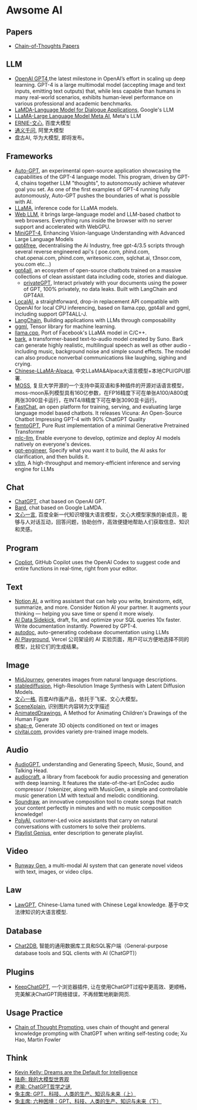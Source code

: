 # Awsome AI

## Papers

- [Chain-of-Thoughts Papers](https://github.com/Timothyxxx/Chain-of-ThoughtsPapers)

## LLM
- [OpenAI GPT4](https://openai.com/research/gpt-4),the latest milestone in OpenAI’s effort in scaling up deep learning. GPT-4 is a large multimodal model (accepting image and text inputs, emitting text outputs) that, while less capable than humans in many real-world scenarios, exhibits human-level performance on various professional and academic benchmarks.
- [LaMDA-Language Model for Dialogue Applications](https://blog.google/technology/ai/lamda/), Google's LLM
- [LLaMA-Large Language Model Meta AI](https://ai.facebook.com/blog/large-language-model-llama-meta-ai/), Meta's LLM
- [ERNIE-文心](https://wenxin.baidu.com/), 百度大模型
- [通义千问](https://tongyi.aliyun.com/), 阿里大模型
- 盘古AI, 华为大模型, 即将发布。

## Frameworks
- [Auto-GPT](https://github.com/Significant-Gravitas/Auto-GPT), an experimental open-source application showcasing the capabilities of the GPT-4 language model. This program, driven by GPT-4, chains together LLM "thoughts", to autonomously achieve whatever goal you set. As one of the first examples of GPT-4 running fully autonomously, Auto-GPT pushes the boundaries of what is possible with AI.
- [LLaMA](https://github.com/facebookresearch/llama), inference code for LLaMA models.
- [Web LLM](https://github.com/mlc-ai/web-llm), it brings large-language model and LLM-based chatbot to web browsers. Everything runs inside the browser with no server support and accelerated with WebGPU. 
- [MiniGPT-4](https://github.com/Vision-CAIR/MiniGPT-4), Enhancing Vision-language Understanding with Advanced Large Language Models
- [gpt4free](https://github.com/xtekky/gpt4free), decentralising the Ai Industry, free gpt-4/3.5 scripts through several reverse engineered api's ( poe.com, phind.com, chat.openai.com, phind.com, writesonic.com, sqlchat.ai, t3nsor.com, you.com etc...)
- [gpt4all](https://github.com/nomic-ai/gpt4all), an ecosystem of open-source chatbots trained on a massive collections of clean assistant data including code, stories and dialogue.
  - [privateGPT](https://github.com/imartinez/privateGPT), Interact privately with your documents using the power of GPT, 100% privately, no data leaks. Built with LangChain and GPT4All.
- [LocalAI](https://github.com/go-skynet/LocalAI), a straightforward, drop-in replacement API compatible with OpenAI for local CPU inferencing, based on llama.cpp, gpt4all and ggml, including support GPT4ALL-J.
- [LangChain](https://github.com/langchain-ai/langchain), Building applications with LLMs through composability
- [ggml](https://github.com/ggerganov/ggml), Tensor library for machine learning.
- [llama.cpp](https://github.com/ggerganov/llama.cpp), Port of Facebook's LLaMA model in C/C++.
- [bark](https://github.com/suno-ai/bark), a transformer-based text-to-audio model created by Suno. Bark can generate highly realistic, multilingual speech as well as other audio - including music, background noise and simple sound effects. The model can also produce nonverbal communications like laughing, sighing and crying. 
- [Chinese-LLaMA-Alpaca](https://github.com/ymcui/Chinese-LLaMA-Alpaca), 中文LLaMA&Alpaca大语言模型+本地CPU/GPU部署.
- [MOSS](https://github.com/OpenLMLab/MOSS), 复旦大学开源的一个支持中英双语和多种插件的开源对话语言模型，moss-moon系列模型具有160亿参数，在FP16精度下可在单张A100/A800或两张3090显卡运行，在INT4/8精度下可在单张3090显卡运行。
- [FastChat](https://github.com/lm-sys/FastChat), an open platform for training, serving, and evaluating large language model based chatbots. It releases Vicuna: An Open-Source Chatbot Impressing GPT-4 with 90% ChatGPT Quality
- [femtoGPT](https://github.com/keyvank/femtoGPT), Pure Rust implementation of a minimal Generative Pretrained Transformer
- [mlc-llm](https://github.com/mlc-ai/mlc-llm), Enable everyone to develop, optimize and deploy AI models natively on everyone's devices.
- [gpt-engineer](https://github.com/AntonOsika/gpt-engineer), Specify what you want it to build, the AI asks for clarification, and then builds it.
- [vllm](https://github.com/vllm-project/vllm), A high-throughput and memory-efficient inference and serving engine for LLMs

## Chat
- [ChatGPT](https://chat.openai.com/chat), chat based on OpenAI GPT.
- [Bard](https://bard.google.com/), chat based on Google LaMDA.
- [文心一言](https://yiyan.baidu.com/), 百度全新一代知识增强大语言模型，文心大模型家族的新成员，能够与人对话互动，回答问题，协助创作，高效便捷地帮助人们获取信息、知识和灵感。

## Program
- [Copliot](https://github.com/features/copilot/), GitHub Copilot uses the OpenAI Codex to suggest code and entire functions in real-time, right from your editor.

## Text
- [Notion AI](https://www.notion.so/), a writing assistant that can help you write, brainstorm, edit, summarize, and more. Consider Notion AI your partner. It augments your thinking — helping you save time or spend it more wisely.
- [‍AI Data Sidekick](https://www.airops.com/sidekick), draft, fix, and optimize your SQL queries 10x faster. Write documentation instantly. Powered by GPT-4.
- [autodoc](https://github.com/context-labs/autodoc), auto-generating codebase documentation using LLMs
- [AI Playground](https://play.vercel.ai/), Vercel 公司架设的 AI 实验页面，用户可以方便地选择不同的模型，比较它们的生成结果。

## Image
- [MidJourney](https://midjourney.com/), generates images from natural language descriptions.
- [stablediffusion](https://github.com/Stability-AI/stablediffusion), High-Resolution Image Synthesis with Latent Diffusion Models.
- [文心一格](https://yige.baidu.com/), 百度AI作画产品，依托于飞桨、文心大模型。
- [SceneXplain](https://scenex.jina.ai/), 识别图片内容转为文字描述
- [AnimatedDrawings](https://github.com/facebookresearch/AnimatedDrawings), A Method for Animating Children's Drawings of the Human Figure
- [shap-e](https://github.com/openai/shap-e), Generate 3D objects conditioned on text or images
- [civitai.com](https://civitai.com/), provides variety pre-trained image models.

## Audio
- [AudioGPT](https://github.com/AIGC-Audio/AudioGPT), understanding and Generating Speech, Music, Sound, and Talking Head.
- [audiocraft](https://github.com/facebookresearch/audiocraft), a library from facebook for audio processing and generation with deep learning. It features the state-of-the-art EnCodec audio compressor / tokenizer, along with MusicGen, a simple and controllable music generation LM with textual and melodic conditioning.
- [Soundraw](https://soundraw.io/), an innovative composition tool to create songs that match your content perfectly in minutes and with no music composition knowledge!
- [PolyAI](https://poly.ai/), customer-Led voice assistants that carry on natural conversations with customers to solve their problems.
- [Playlist Genius](https://www.playlistgeniusai.com/), enter description to generate playlist.

## Video 
- [Runway Gen](https://research.runwayml.com/gen2), a multi-modal AI system that can generate novel videos with text, images, or video clips.

## Law
- [LawGPT](https://github.com/pengxiao-song/LaWGPT), Chinese-Llama tuned with Chinese Legal knowledge. 基于中文法律知识的大语言模型.

## Database
- [Chat2DB](https://github.com/alibaba/Chat2DB), 智能的通用数据库工具和SQL客户端（General-purpose database tools and SQL clients with AI (ChatGPT)）

## Plugins
- [KeepChatGPT](https://github.com/xcanwin/KeepChatGPT), 一个浏览器插件, 让在使用ChatGPT过程中更高效、更顺畅，完美解决ChatGPT网络错误，不再频繁地刷新网页.

## Usage Practice
- [Chain of Thought Prompting](https://martinfowler.com/articles/2023-chatgpt-xu-hao.html), uses chain of thought and general knowledge prompting with ChatGPT when writing self-testing code; Xu Hao, Martin Fowler

## Think
- [Kevin Kelly: Dreams are the Default for Intelligence](https://kk.org/thetechnium/dreams-are-the-default-for-intelligence/)
- [陆奇: 我的大模型世界观](https://mp.weixin.qq.com/s/_ZvyxRpgIA4L4pqfcQtPTQ)
- [老喻: ChatGPT哲学之谜](https://mp.weixin.qq.com/s/b6icSbY2OA7BAVbuR8DhCw), 
- [兔主席: GPT、科技、人类的生产、知识与未来（上）](https://mp.weixin.qq.com/s/EKwKoMLCR25CqQVFrEuEgg)
- [兔主席: 六种困境：GPT、科技、人类的生产、知识与未来（下）](https://mp.weixin.qq.com/s/vegZOl7ZoZBRDxS-gTqfAQ)


